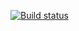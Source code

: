 [![Build status](https://ci.appveyor.com/api/projects/status/63mk8alii8f105ws?svg=true)](https://ci.appveyor.com/project/Daria-chizh/geolocation-notification-media)
